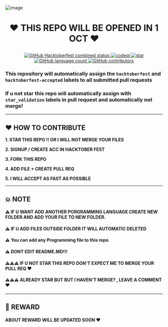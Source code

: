 ![image](https://user-images.githubusercontent.com/75615789/192692200-a4155b0d-bdc3-4a05-9747-ea7d2d6f665b.png)

<h1>
<p align="center" ><b>
❤ THIS REPO WILL BE OPENED IN 1 OCT ❤
</p></b>
</h1>

<p align="center">
  <a href="https://hacktoberfest.digitalocean.com/">
    <img alt="GitHub Hacktoberfest combined status" 
         src="https://img.shields.io/github/hacktoberfest/2021/Rjndrkha/Hacktober-Fest-2021?color=red&logo=R&style=for-the-badge">
  </a>
  <a href="https://github.com/Rjndrkha/Hacktober-Fest-2021/actions/workflows/codeql-analysis.yml">
    <img alt="codeql" src="https://img.shields.io/badge/codeql-PASSED-green?style=for-the-badge&logo=github" />
  </a>
  <a href="https://github.com/Rjndrkha/Hacktober-Fest-2021/actions/workflows/StarCheck.yml">
    <img alt="star" src="https://img.shields.io/badge/starvalidation-PASSED-yellow?style=for-the-badge&logo=github" />
  </a>
  <a href="https://github.com/Rjndrkha/Hacktober-Fest-2021">
    <img alt="GitHub language count" src="https://img.shields.io/github/languages/count/Rjndrkha/Hacktober-Fest-2021?color=blue&logo=GITHUB&style=for-the-badge">
  </a>
  <a href="https://github.com/Rjndrkha/Hacktober-Fest-2021">
    <img alt="GitHub contributors" src="https://img.shields.io/github/contributors/Rjndrkha/Hacktober-Fest-2021?color=blue&label=CONTRIBUTORS&logo=github&logoColor=white&style=for-the-badge">
  </a>
  
### **This repository will automatically assign the `hacktoberfest` and `hacktoberfest-accepted` labels to all submitted pull requests**
  
### **If u not star this repo will automatically assign with `star_validation` labels in pull request and automatically not merge!**
  
</p>

---

## ❤ HOW TO CONTRIBUTE

**1. STAR THIS REPO !! OR I WILL NOT MERGE YOUR FILES**

**2. SIGNUP / CREATE ACC IN HACKTOBER FEST**

**3. FORK THIS REPO** 

**4. ADD FILE + CREATE PULL REQ** 

**5. I WILL ACCEPT AS FAST AS POSSIBLE**

--- 

## 💥 NOTE

#### ⚠ IF U WANT ADD ANOTHER PORGRAMMING LANGUAGE CREATE NEW FOLDER AND ADD YOUR FILE TO NEW FOLDER.
#### ⚠ IF U ADD FILES OUTSIDE FOLDER IT WILL AUTOMATIC DELETED
#### ⚠ You can add any Programming file to this repo
#### ⚠ DONT EDIT README.MD!!!
#### ⚠⚠⚠ IF U NOT STAR THIS REPO DON'T EXPECT ME TO MERGE YOUR PULL REQ ❤
#### ⚠⚠⚠ ALREADY STAR BUT BUT I HAVEN'T MERGE? , LEAVE A COMMENT ❤

---

## 🔰 REWARD
#### ABOUT REWARD WILL BE UPDATED SOON ❤


